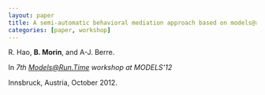 ```yaml
---
layout: paper
title: A semi-automatic behavioral mediation approach based on models@runtime
categories: [paper, workshop]
---
```


R. Hao, **B. Morin**, and A-J. Berre.

In _7th Models@Run.Time workshop at MODELS'12_

Innsbruck, Austria, October 2012.
